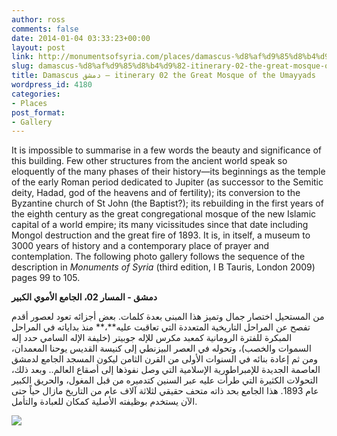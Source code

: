```yaml
---
author: ross
comments: false
date: 2014-01-04 03:33:23+00:00
layout: post
link: http://monumentsofsyria.com/places/damascus-%d8%af%d9%85%d8%b4%d9%82-itinerary-02-the-great-mosque-of-the-umayyads/
slug: damascus-%d8%af%d9%85%d8%b4%d9%82-itinerary-02-the-great-mosque-of-the-umayyads
title: Damascus دمشق — itinerary 02 the Great Mosque of the Umayyads
wordpress_id: 4180
categories:
- Places
post_format:
- Gallery
---
```


It is impossible to summarise in a few words the beauty and significance of this building. Few other structures from the ancient world speak so eloquently of the many phases of their history—its beginnings as the temple of the early Roman period dedicated to Jupiter (as successor to the Semitic deity, Hadad, god of the heavens and of fertility); its conversion to the Byzantine church of St John (the Baptist?); its rebuilding in the first years of the eighth century as the great congregational mosque of the new Islamic capital of a world empire; its many vicissitudes since that date including Mongol destruction and the great fire of 1893. It is, in itself, a museum to 3000 years of history and a contemporary place of prayer and contemplation. The following photo gallery follows the sequence of the description in _Monuments of Syria_ (third edition, I B Tauris, London 2009) pages 99 to 105.


**دمشق - المسار 02، الجامع الأموي الكبير**




من المستحيل اختصار جمال وتميز هذا المبنى بعدة كلمات. بعض أجزائه تعود لعصور أقدم تفصح عن المراحل التاريخية المتعددة التي تعاقبت عليه**،** منذ بداياته في المراحل المبكرة للفترة الرومانية كمعبد مكرس للإله جوبيتر (خليفة الإله السامي حدد إله السموات والخصب)، وتحوله في العصر البيزنطي إلى كنيسة القديس يوحنا المعمدان، ومن ثم إعادة بنائه في السنوات الأولى من القرن الثامن ليكون المسجد الجامع لدمشق العاصمة الجديدة للإمبراطورية الإسلامية التي وصل نفوذها إلى أصقاع العالم.. وبعد ذلك، التحولات الكثيرة التي طرأت عليه عبر السنين كتدميره من قبل المغول، والحريق الكبير عام 1893. هذا الجامع بحد ذاته متحف حقيقي لثلاثة آلاف عام من التاريخ مازال حياً حتى الآن يستخدم بوظيفته الأصلية كمكان للعبادة والتأمل.


![](http://monumentsofsyria.com/nextgen-attach_to_post/preview/id--5921)
